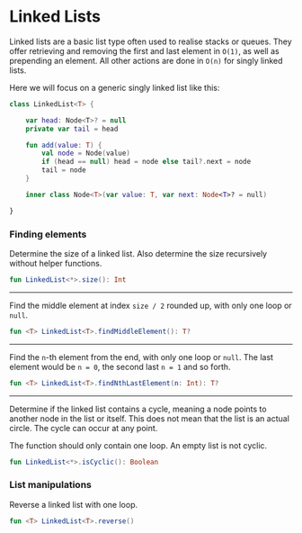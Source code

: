 # Linked Lists

Linked lists are a basic list type often used to realise stacks or queues.
They offer retrieving and removing the first and last element in `O(1)`, as well as prepending an element.
All other actions are done in `O(n)` for singly linked lists.

Here we will focus on a generic singly linked list like this:

```kotlin
class LinkedList<T> {

    var head: Node<T>? = null
    private var tail = head

    fun add(value: T) {
        val node = Node(value)
        if (head == null) head = node else tail?.next = node
        tail = node
    }

    inner class Node<T>(var value: T, var next: Node<T>? = null)

}
```

### Finding elements

Determine the size of a linked list. Also determine the size recursively without helper functions.

```kotlin
fun LinkedList<*>.size(): Int
```
---
Find the middle element at index `size / 2` rounded up, with only one loop or `null`.

```kotlin
fun <T> LinkedList<T>.findMiddleElement(): T?
```
---
Find the `n`-th element from the end, with only one loop or `null`.
The last element would be `n = 0`, the second last `n = 1` and so forth.

```kotlin
fun <T> LinkedList<T>.findNthLastElement(n: Int): T?
```
---
Determine if the linked list contains a cycle, meaning a node points to another node in the list or itself.
This does not mean that the list is an actual circle. The cycle can occur at any point.

The function should only contain one loop. An empty list is not cyclic.

```kotlin
fun LinkedList<*>.isCyclic(): Boolean
```

### List manipulations

Reverse a linked list with one loop.

```kotlin
fun <T> LinkedList<T>.reverse()
```
